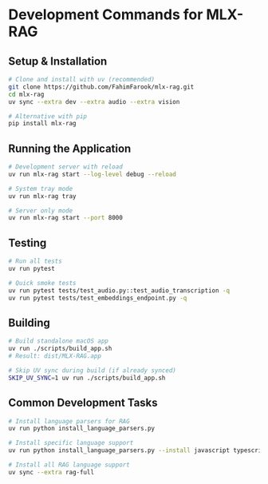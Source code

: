# Development Commands for MLX-RAG

## Setup & Installation
```bash
# Clone and install with uv (recommended)
git clone https://github.com/FahimFarook/mlx-rag.git
cd mlx-rag
uv sync --extra dev --extra audio --extra vision

# Alternative with pip
pip install mlx-rag
```

## Running the Application
```bash
# Development server with reload
uv run mlx-rag start --log-level debug --reload

# System tray mode
uv run mlx-rag tray

# Server only mode
uv run mlx-rag start --port 8000
```

## Testing
```bash
# Run all tests
uv run pytest

# Quick smoke tests
uv run pytest tests/test_audio.py::test_audio_transcription -q
uv run pytest tests/test_embeddings_endpoint.py -q
```

## Building
```bash
# Build standalone macOS app
uv run ./scripts/build_app.sh
# Result: dist/MLX-RAG.app

# Skip UV sync during build (if already synced)
SKIP_UV_SYNC=1 uv run ./scripts/build_app.sh
```

## Common Development Tasks
```bash
# Install language parsers for RAG
uv run python install_language_parsers.py

# Install specific language support
uv run python install_language_parsers.py --install javascript typescript

# Install all RAG language support
uv sync --extra rag-full
```